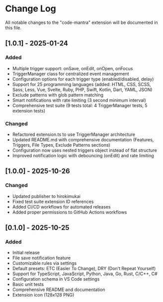 # Change Log

All notable changes to the "code-mantra" extension will be documented in this file.

## [1.0.1] - 2025-01-24

### Added

- Multiple trigger support: onSave, onEdit, onOpen, onFocus
- TriggerManager class for centralized event management
- Configuration options for each trigger type (enabled/disabled, delay)
- Support for 25 programming languages (added: HTML, CSS, SCSS, Sass, Less, Vue, Svelte, Ruby, PHP, Swift, Kotlin, Dart, YAML, JSON)
- Exclude patterns with glob pattern matching
- Smart notifications with rate limiting (3 second minimum interval)
- Comprehensive test suite (9 tests total: 4 TriggerManager tests, 5 extension tests)

### Changed

- Refactored extension.ts to use TriggerManager architecture
- Updated README.md with comprehensive documentation (Features, Triggers, File Types, Exclude Patterns sections)
- Configuration now uses nested triggers object instead of flat structure
- Improved notification logic with debouncing (onEdit) and rate limiting

## [1.0.0] - 2025-10-26

### Changed

- Updated publisher to hirokimukai
- Fixed test suite extension ID references
- Added CI/CD workflows for automated releases
- Added proper permissions to GitHub Actions workflows

## [0.1.0] - 2025-10-25

### Added

- Initial release
- File save notification feature
- Customizable rules via settings
- Default presets: ETC (Easier To Change), DRY (Don't Repeat Yourself)
- Support for TypeScript, JavaScript, Python, Java, Go, Rust, C/C++, C#
- Configuration schema in VS Code settings
- Basic unit tests
- Comprehensive README and documentation
- Extension icon (128x128 PNG)
